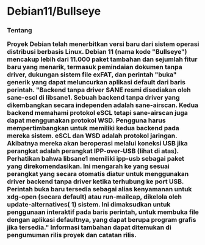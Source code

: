 # Debian11/Bullseye
<h3>Tentang</p>

Proyek Debian telah menerbitkan versi baru dari sistem operasi distribusi berbasis Linux. Debian 11 (nama kode "Bullseye") mencakup lebih dari 11.000 paket tambahan dan sejumlah fitur baru yang menarik, termasuk pemindaian dokumen tanpa driver, dukungan sistem file exFAT, dan perintah "buka" generik yang dapat meluncurkan aplikasi default dari baris perintah. "Backend tanpa driver SANE resmi disediakan oleh sane-escl di libsane1. Sebuah backend tanpa driver yang dikembangkan secara independen adalah sane-airscan. Kedua backend memahami protokol eSCL tetapi sane-airscan juga dapat menggunakan protokol WSD. Pengguna harus mempertimbangkan untuk memiliki kedua backend pada mereka sistem. eSCL dan WSD adalah protokol jaringan. Akibatnya mereka akan beroperasi melalui koneksi USB jika perangkat adalah perangkat IPP-over-USB (lihat di atas). Perhatikan bahwa libsane1 memiliki ipp-usb sebagai paket yang direkomendasikan. Ini mengarah ke yang sesuai perangkat yang secara otomatis diatur untuk menggunakan driver backend tanpa driver ketika terhubung ke port USB. Perintah buka baru tersedia sebagai alias kenyamanan untuk xdg-open (secara default) atau run-mailcap, dikelola oleh update-alternatives( 1) sistem. Ini dimaksudkan untuk penggunaan interaktif pada baris perintah, untuk membuka file dengan aplikasi defaultnya, yang dapat berupa program grafis jika tersedia." Informasi tambahan dapat ditemukan di pengumuman rilis proyek dan catatan rilis.
